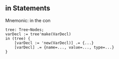 ## in Statements

Mnemonic: in the con

```xy
tree: Tree~Nodes;
varDecl := tree'make(VarDecl)
in (tree) {
    [varDecl := 'new(VarDecl)] .= {...}
    [varDecl] .= {name=..., value=..., type=...}
}
```